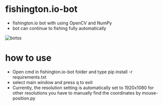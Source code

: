 # fishington.io-bot
 * fishington.io bot with using OpenCV and NumPy
 * bot can continue to fishing fully automatically

![botss](https://user-images.githubusercontent.com/48323786/132136574-7aab9df9-e19a-4fcf-ab8e-90d9c45ab57c.gif)

# how to use 
 - Open cmd in fishington.io-bot folder and type pip install -r requirements.txt
 - select main window and  press q to exit
 - Currently, the resolution setting is automatically set to 1920x1080 for other resolutions you have to manually find the coordinates by mouse-position.py
 
